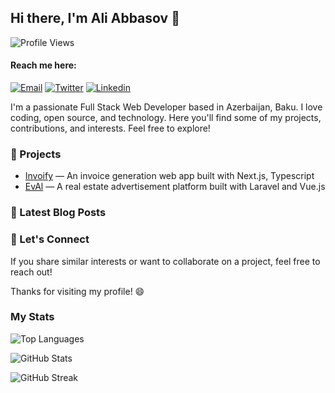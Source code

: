 ## Hi there, I'm Ali Abbasov 👋 

![Profile Views](https://komarev.com/ghpvc/?username=aliabb01&label=Profile%20views&color=1778F2&style=flat) 


#### Reach me here:

[![Email](https://img.shields.io/badge/Email-ali3abbasov%40gmail.com-EA4335?style=flat&logo=gmail&logoColor=white)](mailto:ali3abbasov@gmail.com) [![Twitter](https://img.shields.io/badge/Twitter/X-%40ali3abb-000000?style=flat&logo=X&logoColor=white)](https://twitter.com/ali3abb)
[![Linkedin](https://img.shields.io/badge/Linkedin-Ali_Abbasov-0A66C2?style=flat&logo=linkedin&logoColor=white)](https://www.linkedin.com/in/ali-abbasov/)


I'm a passionate Full Stack Web Developer based in Azerbaijan, Baku. I love coding, open source, and technology. Here you'll find some of my projects, contributions, and interests. Feel free to explore!

### 🔭 Projects

- [Invoify](https://github.com/aliabb01/invoify) — An invoice generation web app built with Next.js, Typescript
- [EvAl](https://github.com/aliabb01/EvAl) — A real estate advertisement platform built with Laravel and Vue.js

### 📖 Latest Blog Posts

<!-- BLOG-POST-LIST:START -->
<!-- BLOG-POST-LIST:END -->

### 🤝 Let's Connect

If you share similar interests or want to collaborate on a project, feel free to reach out! 

Thanks for visiting my profile! 😄

### My Stats
![Top Languages](https://github-readme-stats.vercel.app/api/top-langs?username=aliabb01&exclude_repo=RRW,restaurant-management-system,tweety&hide=html,css,blade&locale=en&layout=compact&theme=github_dark)

![GitHub Stats](https://github-readme-stats.vercel.app/api?username=aliabb01&show_icons=true&locale=en&theme=github_dark)

![GitHub Streak](https://github-readme-streak-stats.herokuapp.com/?user=aliabb01&theme=github_dark)
